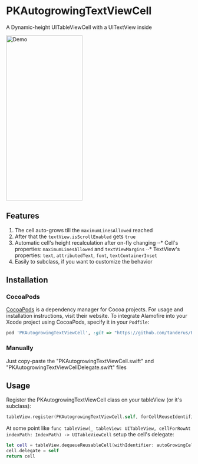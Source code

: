 # PKAutogrowingTextViewCell
A Dynamic-height UITableViewCell with a UITextView inside

<img src="Demo.gif" alt="Demo" width="207" height="448">

## Features

1. The cell auto-grows till the  `maximumLinesAllowed` reached
2. After that the `textView.isScrollEnabled` gets `true`
3. Automatic cell's height recalculation after on-fly changing
⋅⋅* Cell's properties: `maximumLinesAllowed` and `textViewMargins`
⋅⋅* TextView's properties:  `text`,  `attributedText`,  `font`,  `textContainerInset`
4. Easily to subclass, if you want to customize the behavior

## Installation

### CocoaPods

[CocoaPods](https://cocoapods.org) is a dependency manager for Cocoa projects. For usage and installation instructions, visit their website. To integrate Alamofire into your Xcode project using CocoaPods, specify it in your `Podfile`:

```ruby
pod 'PKAutogrowingTextViewCell', :git => "https://github.com/tanderus/PKAutogrowingTextViewCell.git"
```

### Manually

Just copy-paste the "PKAutogrowingTextViewCell.swift" and "PKAutogrowingTextViewCellDelegate.swift" files


## Usage

Register the PKAutogrowingTextViewCell class on your tableView (or it's subclass):

```swift
tableView.register(PKAutogrowingTextViewCell.self, forCellReuseIdentifier: autoGrowingCellId)
```

At some point like 
`func tableView(_ tableView: UITableView, cellForRowAt indexPath: IndexPath) -> UITableViewCell` 
setup the cell's delegate:

```swift
let cell = tableView.dequeueReusableCell(withIdentifier: autoGrowingCellId, for: indexPath) as! PKAutogrowingTextViewCell
cell.delegate = self
return cell
```
